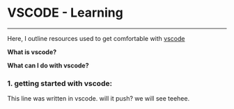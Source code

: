 # VSCODE - Learning 

---

Here, I outline resources used to get comfortable with [vscode]()

**What is vscode?**

**What can I do with vscode?**

### 1. getting started with vscode:


This line was written in vscode. will it push? we will see teehee. 